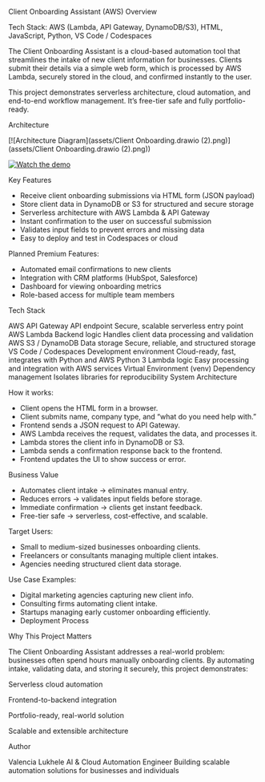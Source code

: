Client Onboarding Assistant (AWS)
Overview

Tech Stack: AWS (Lambda, API Gateway, DynamoDB/S3), HTML, JavaScript, Python, VS Code / Codespaces

The Client Onboarding Assistant is a cloud-based automation tool that streamlines the intake of new client information for businesses. Clients submit their details via a simple web form, which is processed by AWS Lambda, securely stored in the cloud, and confirmed instantly to the user.

This project demonstrates serverless architecture, cloud automation, and end-to-end workflow management. It’s free-tier safe and fully portfolio-ready.

Architecture

[![Architecture Diagram](assets/Client Onboarding.drawio (2).png)](assets/Client Onboarding.drawio (2).png))

[![Watch the demo](https://img.youtube.com/vi/BgolS0JAXdo/0.jpg)](https://youtube.com/shorts/BgolS0JAXdo?si=vHw006TvgdWj_BAM)

Key Features

- Receive client onboarding submissions via HTML form (JSON payload)
- Store client data in DynamoDB or S3 for structured and secure storage
- Serverless architecture with AWS Lambda & API Gateway
-  Instant confirmation to the user on successful submission
-  Validates input fields to prevent errors and missing data
-  Easy to deploy and test in Codespaces or cloud

Planned Premium Features:

- Automated email confirmations to new clients
- Integration with CRM platforms (HubSpot, Salesforce)
- Dashboard for viewing onboarding metrics
- Role-based access for multiple team members

Tech Stack
	
AWS API Gateway	API endpoint	Secure, scalable serverless entry point
AWS Lambda	Backend logic	Handles client data processing and validation
AWS S3 / DynamoDB	Data storage	Secure, reliable, and structured storage
VS Code / Codespaces	Development environment	Cloud-ready, fast, integrates with Python and AWS
Python 3	Lambda logic	Easy processing and integration with AWS services
Virtual Environment (venv)	Dependency management	Isolates libraries for reproducibility
System Architecture

How it works:

- Client opens the HTML form in a browser.
- Client submits name, company type, and “what do you need help with.”
- Frontend sends a JSON request to API Gateway.
- AWS Lambda receives the request, validates the data, and processes it.
- Lambda stores the client info in DynamoDB or S3.
- Lambda sends a confirmation response back to the frontend.
- Frontend updates the UI to show success or error.


Business Value

- Automates client intake → eliminates manual entry.
- Reduces errors → validates input fields before storage.
- Immediate confirmation → clients get instant feedback.
- Free-tier safe → serverless, cost-effective, and scalable.

Target Users:

- Small to medium-sized businesses onboarding clients.
- Freelancers or consultants managing multiple client intakes.
- Agencies needing structured client data storage.

Use Case Examples:

- Digital marketing agencies capturing new client info.
- Consulting firms automating client intake.
- Startups managing early customer onboarding efficiently.
- Deployment Process


Why This Project Matters

The Client Onboarding Assistant addresses a real-world problem: businesses often spend hours manually onboarding clients. By automating intake, validating data, and storing it securely, this project demonstrates:

Serverless cloud automation

Frontend-to-backend integration

Portfolio-ready, real-world solution

Scalable and extensible architecture

Author

Valencia Lukhele
AI & Cloud Automation Engineer
Building scalable automation solutions for businesses and individuals